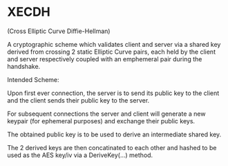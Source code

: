 # XECDH
(Cross Elliptic Curve Diffie-Hellman)

A cryptographic scheme which validates client and server via a shared key derived from crossing 2 static Elliptic Curve pairs, each held by the client and server respectively coupled with an emphemeral pair during the handshake.

Intended Scheme:

Upon first ever connection, the server is to send its public key to the client and the client sends their public key to the server.

For subsequent connections the server and client will generate a new keypair (for ephemeral purposes) and exchange their public keys.

The obtained public key is to be used to derive an intermediate shared key.

The 2 derived keys are then concatinated to each other and hashed to be used as the AES key/iv via a DeriveKey(...) method.
